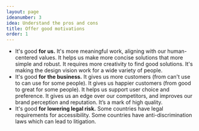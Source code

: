 ```yaml
---
layout: page
ideanumber: 3
idea: Understand the pros and cons
title: Offer good motivations
order: 1
---
```


- It's good **for us.** It's more meaningful work, aligning with our human-centered values. It helps us make more concise solutions that more simple and robust. It requires more creativity to find good solutions. It's making the design vision work for a wide variety of people.
- It's good **for the business.** It gives us more customers (from can't use to can use for some people). It gives us happier customers (from good to great for some people). It helps us support user choice and preference. It gives us an edge over our competitors, and improves our brand perception and reputation. It’s a mark of high quality.
- It's good **for lowering legal risk.** Some countries have legal requirements for accessibility. Some countries have anti-discrimination laws which can lead to litigation.
